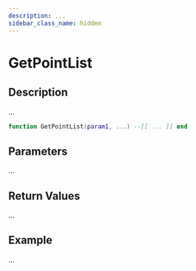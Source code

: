 ```yaml
---
description: ...
sidebar_class_name: hidden
---
```


# GetPointList

## Description

...

```lua
function GetPointList(param1, ...) --[[ ... ]] end
```

## Parameters

...

## Return Values

...

## Example

...

